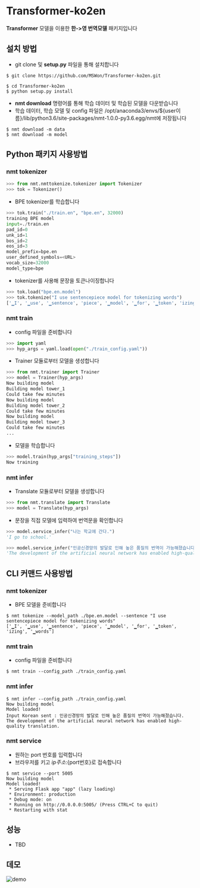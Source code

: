 # Transformer-ko2en
**Transformer** 모델을 이용한 **한->영 번역모델** 패키지입니다

## 설치 방법

- git clone 및 **setup.py** 파일을 통해 설치합니다
```
$ git clone https://github.com/MSWon/Transformer-ko2en.git
```
```
$ cd Transformer-ko2en
$ python setup.py install
```

- **nmt download** 명령어를 통해 학습 데이터 및 학습된 모델을 다운받습니다
- 학습 데이터, 학습 모델 및 config 파일은 /opt/anaconda3/envs/${user이름}/lib/python3.6/site-packages/nmt-1.0.0-py3.6.egg/nmt에 저장됩니다
```
$ nmt download -m data
$ nmt download -m model
```

## Python 패키지 사용방법

### nmt tokenizer
```python
>>> from nmt.nmttokenize.tokenizer import Tokenizer
>>> tok = Tokenizer()
```
- BPE tokenizer를 학습합니다
```python
>>> tok.train("./train.en", "bpe.en", 32000)
training BPE model
input=./train.en 
pad_id=0 
unk_id=1                     
bos_id=2 
eos_id=3                     
model_prefix=bpe.en                     
user_defined_symbols=<URL>                     
vocab_size=32000                     
model_type=bpe
```
- tokenizer를 사용해 문장을 토큰나이징합니다
```python
>>> tok.load("bpe.en.model")
>>> tok.tokenize("I use sentencepiece model for tokenizing words")
['▁I', '▁use', '▁sentence', 'piece', '▁model', '▁for', '▁token', 'izing', '▁words']
```

### nmt train
- config 파일을 준비합니다
```python
>>> import yaml
>>> hyp_args = yaml.load(open("./train_config.yaml"))
```
- Trainer 모듈로부터 모델을 생성합니다
```python
>>> from nmt.trainer import Trainer
>>> model = Trainer(hyp_args)
Now building model
Building model tower_1
Could take few minutes
Now building model
Building model tower_2
Could take few minutes
Now building model
Building model tower_3
Could take few minutes
...
```
- 모델을 학습합니다
```python
>>> model.train(hyp_args["training_steps"])
Now training
```

### nmt infer
- Translate 모듈로부터 모델을 생성합니다
```python
>>> from nmt.translate import Translate
>>> model = Translate(hyp_args)
```
- 문장을 직접 모델에 입력하여 번역문을 확인합니다
```python
>>> model.service_infer("나는 학교에 간다.")
'I go to school.'
```
```python
>>> model.service_infer("인공신경망의 발달로 인해 높은 품질의 번역이 가능해졌습니다.")
'The development of the artificial neural network has enabled high-quality translation.'
```

## CLI 커맨드 사용방법

### nmt tokenizer
- BPE 모델을 준비합니다
```
$ nmt tokenize --model_path ./bpe.en.model --sentence "I use sentencepiece model for tokenizing words"
['▁I', '▁use', '▁sentence', 'piece', '▁model', '▁for', '▁token', 'izing', '▁words']
```

### nmt train
- config 파일을 준비합니다
```
$ nmt train --config_path ./train_config.yaml
```

### nmt infer

```
$ nmt infer --config_path ./train_config.yaml
Now building model
Model loaded!
Input Korean sent : 인공신경망의 발달로 인해 높은 품질의 번역이 가능해졌습니다.
The development of the artificial neural network has enabled high-quality translation.
```

### nmt service
- 원하는 port 번호를 입력합니다
- 브라우저를 키고 ${ip주소}:${port번호}로 접속합니다
```
$ nmt service --port 5005
Now building model
Model loaded!
 * Serving Flask app "app" (lazy loading)
 * Environment: production
 * Debug mode: on
 * Running on http://0.0.0.0:5005/ (Press CTRL+C to quit)
 * Restarting with stat
```

## 성능

- TBD

## 데모

![demo](https://github.com/MSWon/Transformer-ko2en/blob/develop/img/ko2en_demo.gif)
